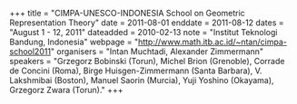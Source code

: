 +++
title = "CIMPA-UNESCO-INDONESIA School on Geometric Representation Theory"
date = 2011-08-01
enddate = 2011-08-12
dates = "August 1 - 12, 2011"
dateadded = 2010-02-13
note = "Institut Teknologi Bandung, Indonesia"
webpage = "http://www.math.itb.ac.id/~ntan/cimpa-school2011"
organisers = "Intan Muchtadi, Alexander Zimmermann"
speakers = "Grzegorz Bobinski (Torun), Michel Brion (Grenoble), Corrade de Concini (Roma), Birge Huisgen-Zimmermann (Santa Barbara), V. Lakshmibai (Boston), Manuel Saorin (Murcia), Yuji Yoshino (Okayama), Grzegorz Zwara (Torun)."
+++
